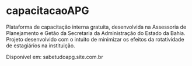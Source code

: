 # capacitacaoAPG
Plataforma de capacitação interna gratuita, desenvolvida na Assessoria de Planejamento e Getão da Secretaria da Administração do Estado da Bahia. Projeto desenvolvido com o intuito de minimizar os efeitos da rotatividade de estagiários na instituição.

Disponível em: sabetudoapg.site.com.br
